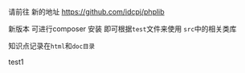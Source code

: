 请前往 新的地址 
https://github.com/idcpj/phplib

新版本 可进行composer 安装 即可根据`test`文件来使用 `src`中的相关类库


知识点记录在`html`和`doc目录`


test1
